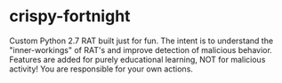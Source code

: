 # crispy-fortnight
Custom Python 2.7 RAT built just for fun. The intent is to understand the "inner-workings" of RAT's and improve detection of malicious behavior. Features are added for purely educational learning, NOT for malicious activity! You are responsible for your own actions. 
